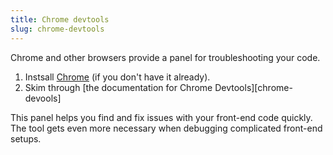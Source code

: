 ```yaml
---
title: Chrome devtools
slug: chrome-devtools
---
```


Chrome and other browsers provide a panel for troubleshooting your code.

1. Instsall [Chrome][chrome-install] (if you don't have it already).
2. Skim through [the documentation for Chrome Devtools][chrome-devools]

[chrome-install]: https://chrome.google.com
[chrome-devtools]: https://developer.chrome.com/docs/devtools/overview/

This panel helps you find and fix issues with your front-end code quickly. The
tool gets even more necessary when debugging complicated front-end setups.
